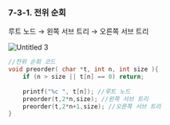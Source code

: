 ### 7-3-1. 전위 순회



루트 노드 → 왼쪽 서브 트리 → 오른쪽 서브 트리

![Untitled 3](https://user-images.githubusercontent.com/80656733/152335493-e0a71aa6-b231-4a28-bc28-e3988a2e5dda.png)

```c
//전위 순회 코드
void preorder( char *t, int n, int size ){
	if (n > size || t[n] == 0) return;
	
	printf("%c ", t[n]); //루트 노드
	preorder(t,2*n,size); //왼쪽 서브 트리
	preorder(t,2*n+1,size); //오른쪽 서브 트리
}
```